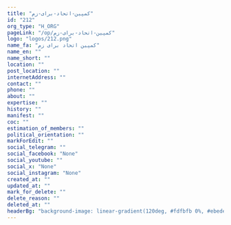 ```yaml
---
title: "کمپین-اتحاد-برای-زم"
id: "212"
org_type: "H_ORG"
pageLink: "/op/کمپین-اتحاد-برای-زم"
logo: "logos/212.png"
name_fa: "کمپین اتحاد برای زم"
name_en: ""
name_short: ""
location: ""
post_location: ""
internetAddress: ""
contact: ""
phone: ""
about: ""
expertise: ""
history: ""
manifest: ""
coc: ""
estimation_of_members: ""
political_orientation: ""
markForEdit: ""
social_telegram: ""
social_facebook: "None"
social_youtube: ""
social_x: "None"
social_instagram: "None"
created_at: ""
updated_at: ""
mark_for_delete: ""
delete_reason: ""
deleted_at: ""
headerBg: "background-image: linear-gradient(120deg, #fdfbfb 0%, #ebedee 100%);"
---
```

